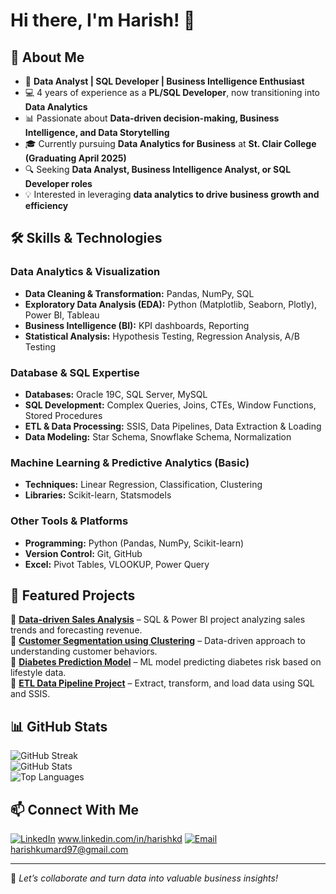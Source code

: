 # Hi there, I'm Harish! 👋

## 🚀 About Me

- 🎯 **Data Analyst | SQL Developer | Business Intelligence Enthusiast**  
- 💻 4 years of experience as a **PL/SQL Developer**, now transitioning into **Data Analytics**
- 📊 Passionate about **Data-driven decision-making, Business Intelligence, and Data Storytelling**
- 🎓 Currently pursuing **Data Analytics for Business** at **St. Clair College (Graduating April 2025)**
- 🔍 Seeking **Data Analyst, Business Intelligence Analyst, or SQL Developer roles**
- 💡 Interested in leveraging **data analytics to drive business growth and efficiency**

## 🛠️ Skills & Technologies

### **Data Analytics & Visualization**
- **Data Cleaning & Transformation:** Pandas, NumPy, SQL
- **Exploratory Data Analysis (EDA):** Python (Matplotlib, Seaborn, Plotly), Power BI, Tableau
- **Business Intelligence (BI):** KPI dashboards, Reporting
- **Statistical Analysis:** Hypothesis Testing, Regression Analysis, A/B Testing

### **Database & SQL Expertise**
- **Databases:** Oracle 19C, SQL Server, MySQL
- **SQL Development:** Complex Queries, Joins, CTEs, Window Functions, Stored Procedures
- **ETL & Data Processing:** SSIS, Data Pipelines, Data Extraction & Loading
- **Data Modeling:** Star Schema, Snowflake Schema, Normalization

### **Machine Learning & Predictive Analytics (Basic)**
- **Techniques:** Linear Regression, Classification, Clustering
- **Libraries:** Scikit-learn, Statsmodels

### **Other Tools & Platforms**
- **Programming:** Python (Pandas, NumPy, Scikit-learn)
- **Version Control:** Git, GitHub
- **Excel:** Pivot Tables, VLOOKUP, Power Query

## 📂 Featured Projects

🔹 **[Data-driven Sales Analysis](https://github.com/yourrepo)** – SQL & Power BI project analyzing sales trends and forecasting revenue.  
🔹 **[Customer Segmentation using Clustering](https://github.com/yourrepo)** – Data-driven approach to understanding customer behaviors.  
🔹 **[Diabetes Prediction Model](https://github.com/yourrepo)** – ML model predicting diabetes risk based on lifestyle data.  
🔹 **[ETL Data Pipeline Project](https://github.com/yourrepo)** – Extract, transform, and load data using SQL and SSIS.

## 📊 GitHub Stats

![GitHub Streak](https://github-readme-streak-stats.herokuapp.com/?user=yourgithub&theme=dark)  
![GitHub Stats](https://github-readme-stats.vercel.app/api?username=yourgithub&show_icons=true&theme=dark)  
![Top Languages](https://github-readme-stats.vercel.app/api/top-langs/?username=yourgithub&layout=compact&theme=dark)

## 📫 Connect With Me

[![LinkedIn](https://img.shields.io/badge/LinkedIn-blue?style=for-the-badge&logo=linkedin)](https://www.linkedin.com/in/yourlinkedin/) www.linkedin.com/in/harishkd
[![Email](https://img.shields.io/badge/Email-D14836?style=for-the-badge&logo=gmail&logoColor=white)](mailto:youremail@gmail.com) harishkumard97@gmail.com

---

🚀 *Let’s collaborate and turn data into valuable business insights!*


